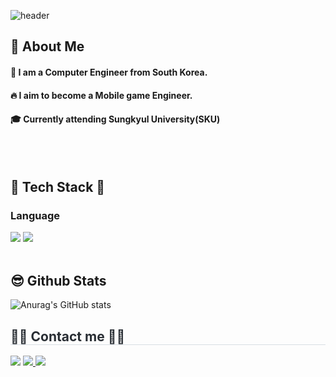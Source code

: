 <div>

  <!--Header-->
  ![header](https://capsule-render.vercel.app/api?type=cylinder&color=gradient&height=300&section=header&text=hello%20world✋✋)
  
</div>
<div>
  <!--Body-->
  
  ## 👀 About Me
  #### :raising_hand: I am a Computer Engineer from South Korea.<br/>
  #### :fire: I aim to become a Mobile game Engineer.<br/>
  #### :mortar_board: Currently attending Sungkyul University(SKU)
  <br/>
  <br/>

## 🎉 Tech Stack 🎉
  ### Language
  <!--C-->
  <img src="https://img.shields.io/badge/c-A8B9CC?style=flat-square&logo=c&logoColor=white"/>
  <!--C++-->
  <img src="https://img.shields.io/badge/cplusplus-00599C?style=flat-square&logo=cplusplus&logoColor=white"/>
  
  <br/>
  <br/>
  

  ## 😎 Github Stats
  ![Anurag's GitHub stats](https://github-readme-stats.vercel.app/api?username=Jungyh0&show_icons=true&theme=react)
  <br/>

  <div>
    <h2 style="border-bottom: 1px solid #d8dee4; color: #282d33;"> 🧑‍💻 Contact me 🧑‍💻 </h2>
    <div> 
      <img src="https://img.shields.io/badge/Notion-000000?style=for-the-badge&logo=Notion&logoColor=white&link= 메 일 주 소">
         <a href=https://www.instagram.com/yeonghwan2471> <img src="https://img.shields.io/badge/Instagram-E4405F?style=for-the-    badge&logo=Instagram&logoColor=white&link=https://www.instagram.com/yeonghwan2471"> </a>
         <a href=mailto:wjddudghks048@gmail.com> <img src="https://img.shields.io/badge/Gmail-EA4335?style=for-the-badge&logo=Gmail&logoColor=white&link=mailto:wjddudghks048@gmail.com"> </a>
          </div><br>
    <div align= "center">  </div>
</p><br>
